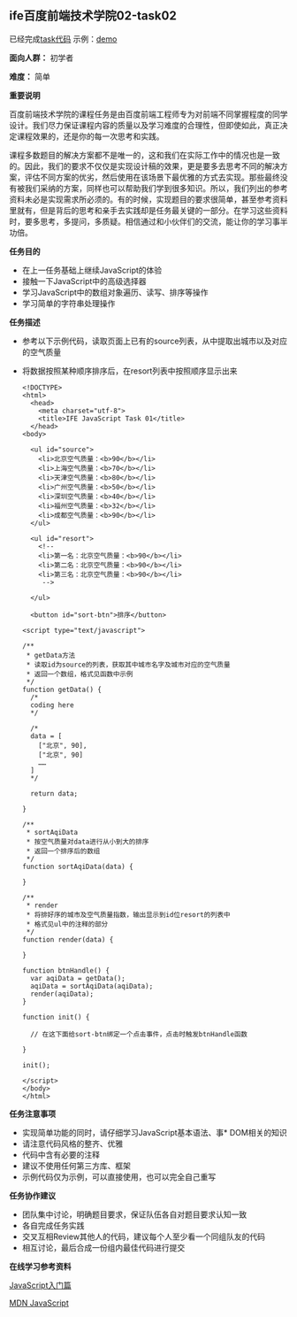 
## ife百度前端技术学院02-task02 ##

已经完成[task代码](https://github.com/wangzhengya/ife_MoonWalker/tree/master/2_task15)
示例：[demo](http://wangzhengya.github.io/ife_MoonWalker/2_task15/index.html)

**面向人群：**
    初学者

**难度：**
    简单

**重要说明**

百度前端技术学院的课程任务是由百度前端工程师专为对前端不同掌握程度的同学设计。我们尽力保证课程内容的质量以及学习难度的合理性，但即使如此，真正决定课程效果的，还是你的每一次思考和实践。

课程多数题目的解决方案都不是唯一的，这和我们在实际工作中的情况也是一致的。因此，我们的要求不仅仅是实现设计稿的效果，更是要多去思考不同的解决方案，评估不同方案的优劣，然后使用在该场景下最优雅的方式去实现。那些最终没有被我们采纳的方案，同样也可以帮助我们学到很多知识。所以，我们列出的参考资料未必是实现需求所必须的。有的时候，实现题目的要求很简单，甚至参考资料里就有，但是背后的思考和亲手去实践却是任务最关键的一部分。在学习这些资料时，要多思考，多提问，多质疑。相信通过和小伙伴们的交流，能让你的学习事半功倍。

**任务目的**

* 在上一任务基础上继续JavaScript的体验
* 接触一下JavaScript中的高级选择器
* 学习JavaScript中的数组对象遍历、读写、排序等操作
* 学习简单的字符串处理操作

**任务描述**

* 参考以下示例代码，读取页面上已有的source列表，从中提取出城市以及对应的空气质量
* 将数据按照某种顺序排序后，在resort列表中按照顺序显示出来

      <!DOCTYPE>
      <html>
        <head>
          <meta charset="utf-8">
          <title>IFE JavaScript Task 01</title>
        </head>
      <body>

        <ul id="source">
          <li>北京空气质量：<b>90</b></li>
          <li>上海空气质量：<b>70</b></li>
          <li>天津空气质量：<b>80</b></li>
          <li>广州空气质量：<b>50</b></li>
          <li>深圳空气质量：<b>40</b></li>
          <li>福州空气质量：<b>32</b></li>
          <li>成都空气质量：<b>90</b></li>
        </ul>

        <ul id="resort">
          <!--
          <li>第一名：北京空气质量：<b>90</b></li>
          <li>第二名：北京空气质量：<b>90</b></li>
          <li>第三名：北京空气质量：<b>90</b></li>
           -->

        </ul>

        <button id="sort-btn">排序</button>

      <script type="text/javascript">

      /**
       * getData方法
       * 读取id为source的列表，获取其中城市名字及城市对应的空气质量
       * 返回一个数组，格式见函数中示例
       */
      function getData() {
        /*
        coding here
        */

        /*
        data = [
          ["北京", 90],
          ["北京", 90]
          ……
        ]
        */

        return data;

      }

      /**
       * sortAqiData
       * 按空气质量对data进行从小到大的排序
       * 返回一个排序后的数组
       */
      function sortAqiData(data) {

      }

      /**
       * render
       * 将排好序的城市及空气质量指数，输出显示到id位resort的列表中
       * 格式见ul中的注释的部分
       */
      function render(data) {

      }

      function btnHandle() {
        var aqiData = getData();
        aqiData = sortAqiData(aqiData);
        render(aqiData);
      }

      function init() {

        // 在这下面给sort-btn绑定一个点击事件，点击时触发btnHandle函数

      }

      init();

      </script>
      </body>
      </html>



**任务注意事项**

* 实现简单功能的同时，请仔细学习JavaScript基本语法、事* DOM相关的知识
* 请注意代码风格的整齐、优雅
* 代码中含有必要的注释
* 建议不使用任何第三方库、框架
* 示例代码仅为示例，可以直接使用，也可以完全自己重写

**任务协作建议**

* 团队集中讨论，明确题目要求，保证队伍各自对题目要求认知一致
* 各自完成任务实践
* 交叉互相Review其他人的代码，建议每个人至少看一个同组队友的代码
* 相互讨论，最后合成一份组内最佳代码进行提交


**在线学习参考资料**

[JavaScript入门篇](http://www.imooc.com/view/36)

[MDN JavaScript](https://developer.mozilla.org/zh-CN/docs/Web/JavaScript)
